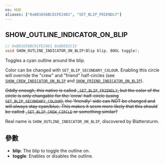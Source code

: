 ```yaml
---
ns: HUD
aliases: ["0xB81656BC81FE24D1", "SET_BLIP_FRIENDLY"]
---
```

## SHOW_OUTLINE_INDICATOR_ON_BLIP

```c
// 0xB81656BC81FE24D1 0x8DE82C15
void SHOW_OUTLINE_INDICATOR_ON_BLIP(Blip blip, BOOL toggle);
```

Toggles a cyan outline around the blip.

Color can be changed with `SET_BLIP_SECONDARY_COLOUR`. Enabling this circle will override the "crew" and "friend" half-circles (see [`SHOW_CREW_INDICATOR_ON_BLIP`](#_0xDCFB5D4DB8BF367E) and [`SHOW_FRIEND_INDICATOR_ON_BLIP`](#_0x23C3EB807312F01A)). 

~~Oddly enough, this native is called `_SET_BLIP_FRIENDLY`, but the color of the circle is only changable for the 'crew' half-circle (using `SET_BLIP_SECONDARY_COLOUR`), the 'friendly' side can NOT be changed and will always stay cyan/blue. This makes it seem more likely that this should be called `_SET_BLIP_CREW_CIRCLE` or something similar?~~

Real name is `SHOW_OUTLINE_INDICATOR_ON_BLIP`, discovered by Blattersturm.


## 參數
* **blip**: The blip to toggle the outline on.
* **toggle**: Enables or disables the outline.

